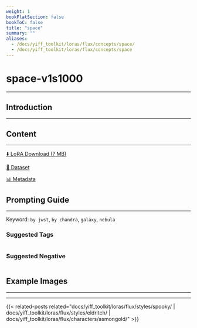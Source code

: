 ```yaml
---
weight: 1
bookFlatSection: false
bookToC: false
title: "space"
summary: ""
aliases:
  - /docs/yiff_toolkit/loras/flux/concepts/space/
  - /docs/yiff_toolkit/loras/flux/concepts/space
---
```


<!--markdownlint-disable MD025 MD033 -->

# space-v1s1000

---

## Introduction

---

## Content

---

[⬇️ LoRA Download (? MB)]()

[📐 Dataset]()

[📊 Metadata]()

## Prompting Guide

---

Keyword: `by jwst`, `by chandra`, `galaxy`, `nebula`

### Suggested Tags

```md
```

### Suggested Negative

```md
```

## Example Images

---

<div class="image-grid">
  <div class="image-grid-container">
    <a href="">
    </a>
    <a href="">
    </a>
  </div>
</div>

---

{{< related-posts related="docs/yiff_toolkit/loras/flux/styles/spooky/ | docs/yiff_toolkit/loras/flux/styles/eldritch/ | docs/yiff_toolkit/loras/flux/characters/asmongold/" >}}
